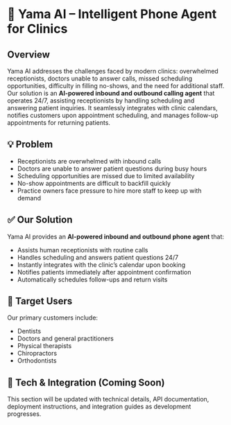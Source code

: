 # 🧠 Yama AI – Intelligent Phone Agent for Clinics

## Overview

Yama AI addresses the challenges faced by modern clinics: overwhelmed receptionists, doctors unable to answer calls, missed scheduling opportunities, difficulty in filling no-shows, and the need for additional staff. Our solution is an **AI-powered inbound and outbound calling agent** that operates 24/7, assisting receptionists by handling scheduling and answering patient inquiries. It seamlessly integrates with clinic calendars, notifies customers upon appointment scheduling, and manages follow-up appointments for returning patients.

## 💡 Problem

- Receptionists are overwhelmed with inbound calls  
- Doctors are unable to answer patient questions during busy hours  
- Scheduling opportunities are missed due to limited availability  
- No-show appointments are difficult to backfill quickly  
- Practice owners face pressure to hire more staff to keep up with demand  

## ✅ Our Solution

Yama AI provides an **AI-powered inbound and outbound phone agent** that:

- Assists human receptionists with routine calls  
- Handles scheduling and answers patient questions 24/7  
- Instantly integrates with the clinic’s calendar upon booking  
- Notifies patients immediately after appointment confirmation  
- Automatically schedules follow-ups and return visits  

## 🎯 Target Users

Our primary customers include:

- Dentists  
- Doctors and general practitioners  
- Physical therapists  
- Chiropractors  
- Orthodontists  

## 🔧 Tech & Integration (Coming Soon)

This section will be updated with technical details, API documentation, deployment instructions, and integration guides as development progresses.

